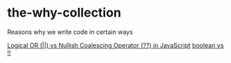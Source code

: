 # the-why-collection
Reasons why we write code in certain ways

[Logical OR (||) vs Nullish Coalescing Operator (??) in JavaScript](https://dev.to/hereisnaman/logical-or-vs-nullish-coalescing-operator-in-javascript-3851)
[boolean vs !!](https://www.samanthaming.com/tidbits/19-2-ways-to-convert-to-boolean/)
